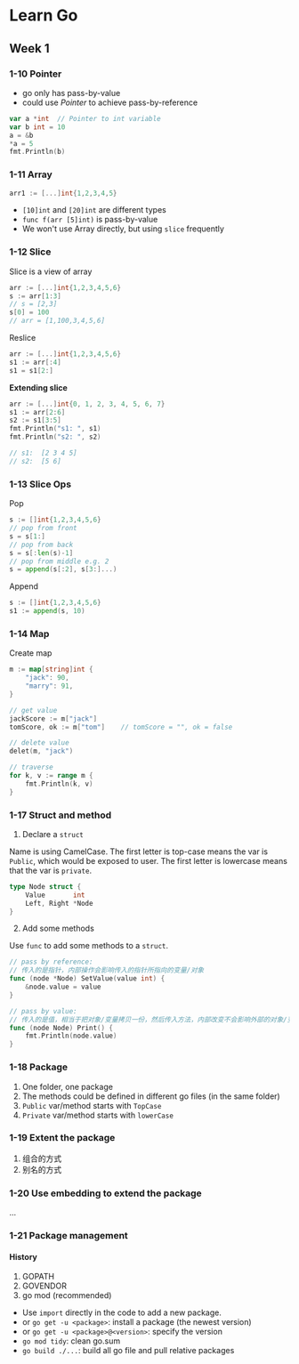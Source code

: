 # Learn Go

## Week 1

### 1-10 Pointer

- go only has pass-by-value
- could use *Pointer* to achieve pass-by-reference

```go
var a *int  // Pointer to int variable
var b int = 10
a = &b
*a = 5
fmt.Println(b)
```

### 1-11 Array

```go
arr1 := [...]int{1,2,3,4,5}
```

- `[10]int` and `[20]int` are different types
- `func f(arr [5]int)` is pass-by-value
- We won't use Array directly, but using `slice` frequently

### 1-12 Slice

Slice is a view of array

```go
arr := [...]int{1,2,3,4,5,6}
s := arr[1:3]
// s = [2,3]
s[0] = 100
// arr = [1,100,3,4,5,6]
```

Reslice

```go
arr := [...]int{1,2,3,4,5,6}
s1 := arr[:4]
s1 = s1[2:]
```

**Extending slice**

```go
arr := [...]int{0, 1, 2, 3, 4, 5, 6, 7}
s1 := arr[2:6]
s2 := s1[3:5]
fmt.Println("s1: ", s1)
fmt.Println("s2: ", s2)

// s1:  [2 3 4 5]
// s2:  [5 6]
```

### 1-13 Slice Ops

Pop
```go
s := []int{1,2,3,4,5,6}
// pop from front
s = s[1:]
// pop from back
s = s[:len(s)-1]
// pop from middle e.g. 2
s = append(s[:2], s[3:]...)
```

Append
```go
s := []int{1,2,3,4,5,6}
s1 := append(s, 10)
```

### 1-14 Map

Create map
```go
m := map[string]int {
	"jack": 90,
	"marry": 91,
}

// get value
jackScore := m["jack"]
tomScore, ok := m["tom"]    // tomScore = "", ok = false

// delete value
delet(m, "jack")

// traverse
for k, v := range m {
	fmt.Println(k, v)
}
```

### 1-17 Struct and method

1. Declare a `struct`

Name is using CamelCase. 
The first letter is top-case means the var is `Public`, which would be exposed to user.
The first letter is lowercase means that the var is `private`.

```go
type Node struct {
	Value       int
	Left, Right *Node
}
```

2. Add some methods

Use `func` to add some methods to a `struct`.

```go
// pass by reference: 
// 传入的是指针，内部操作会影响传入的指针所指向的变量/对象
func (node *Node) SetValue(value int) {
	&node.value = value
}

// pass by value: 
// 传入的是值，相当于把对象/变量拷贝一份，然后传入方法，内部改变不会影响外部的对象/变量
func (node Node) Print() {
    fmt.Println(node.value)
}
```

### 1-18 Package

1. One folder, one package
2. The methods could be defined in different go files (in the same folder)
3. `Public` var/method starts with `TopCase`
4. `Private` var/method starts with `lowerCase`

### 1-19 Extent the package

1. 组合的方式
2. 别名的方式

### 1-20 Use embedding to extend the package

...

### 1-21 Package management

#### History

1. GOPATH
2. GOVENDOR
3. go mod (recommended)

- Use `import` directly in the code to add a new package.
- or `go get -u <package>`: install a package (the newest version)
- or `go get -u <package>@<version>`: specify the version
- `go mod tidy`: clean go.sum
- `go build ./...`: build all go file and pull relative packages
